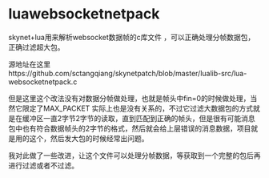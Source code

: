 # luawebsocketnetpack
skynet+lua用来解析websocket数据帧的c库文件 ，可以正确处理分帧数据包，正确过滤超大包。

源地址在这里https://github.com/sctangqiang/skynetpatch/blob/master/lualib-src/lua-websocketnetpack.c

但是这里这个改法没有对数据分帧做处理，也就是帧头中fin=0的时候做处理，当然它限定了MAX_PACKET 实际上也是没有关系的，不过它过滤大数据包的方式就是在缓冲区一直2字节2字节的读取，直到匹配到正确的帧头，但是很有可能消息包中也有符合数据帧头的2字节的格式，然后就会给上层错误的消息数据，项目就是用的这个，然后发大包的时候经常出问题。

我对此做了一些改进，让这个文件可以处理分帧数据，等获取到一个完整的包后再进行过滤或者不过滤。
